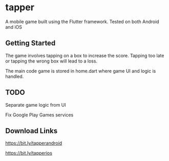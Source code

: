 # tapper

A mobile game built using the Flutter framework. Tested on both Android and iOS

## Getting Started

The game involves tapping on a box to increase the score. Tapping too late or tapping the wrong box will lead to a loss.

The main code game is stored in home.dart where game UI and logic is handled.

## TODO
Separate game logic from UI

Fix Google Play Games services

## Download Links
https://bit.ly/tapperandroid

https://bit.ly/tapperios

